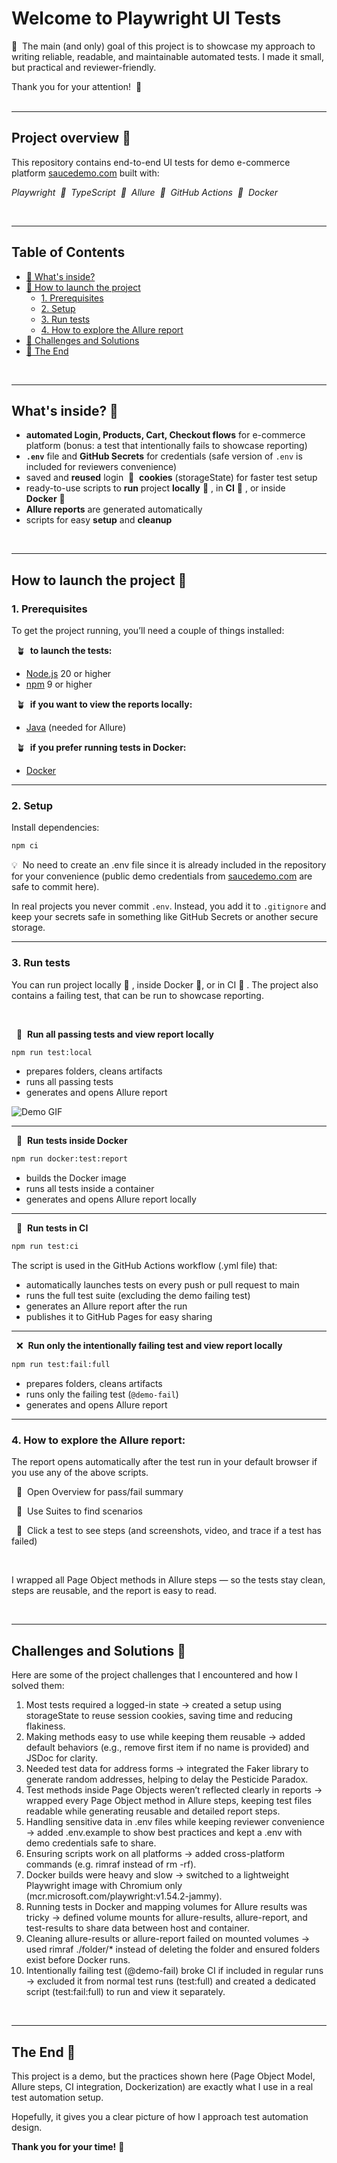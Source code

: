 # Welcome to Playwright UI Tests

🌸&nbsp; The main (and only) goal of this project is to showcase my approach to writing reliable, readable, and maintainable automated tests. I made it small, but practical and reviewer-friendly.

Thank you for your attention! &nbsp;🌸
<br>
<br>

---
## Project overview  🌼

This repository contains end-to-end UI tests for demo e-commerce platform [saucedemo.com](https://www.saucedemo.com) built with:

_Playwright 
&nbsp;🌱&nbsp; TypeScript
&nbsp;🌱&nbsp; Allure
&nbsp;🌱&nbsp; GitHub Actions
&nbsp;🌱&nbsp; Docker_

<br>

---

## Table of Contents

- [🪻 What's inside?](#whats-inside-)  
- [🌿 How to launch the project](#how-to-launch-the-project-)  
  - [1. Prerequisites](#1-prerequisites)  
  - [2. Setup](#2-setup)  
  - [3. Run tests](#3-run-tests)  
  - [4. How to explore the Allure report](#4-how-to-explore-the-allure-report)  
- [🌲 Challenges and Solutions](#challenges-and-solutions-)  
- [🍁 The End](#the-end-)

<br>

---
## What's inside? 🪻

-  **automated Login, Products, Cart, Checkout flows** for e-commerce platform (bonus: a test that intentionally fails to showcase reporting)
-  **`.env`** file and **GitHub Secrets** for credentials (safe version of `.env` is included for reviewers convenience)
-  saved and **reused** login &nbsp;🍪&nbsp; **cookies** (storageState) for faster test setup
-  ready-to-use scripts to **run** project **locally**&nbsp;🏡&nbsp;, in **CI**&nbsp;🔄&nbsp;, or inside **Docker**&nbsp;🚢
-  **Allure reports** are generated automatically
-  scripts for easy **setup** and **cleanup**

<br>

---

## How to launch the project 🌿

### 1. Prerequisites

To get the project running, you’ll need a couple of things installed:

&nbsp;&nbsp;🪴&nbsp; **to launch the tests:**
- [Node.js](https://nodejs.org/) 20 or higher
- [npm](https://www.npmjs.com/) 9 or higher

&nbsp;&nbsp;🪴&nbsp; **if you want to view the reports locally:**
- [Java](https://www.java.com/) (needed for Allure)

&nbsp;&nbsp;🪴&nbsp; **if you prefer running tests in Docker:**
- [Docker](https://www.docker.com/)

---

### 2. Setup

Install dependencies:
   ```bash
   npm ci
```

💡&nbsp; No need to create an .env file since it is already included in the repository for your convenience
(public demo credentials from [saucedemo.com](https://www.saucedemo.com/) are safe to commit here).

In real projects you never commit `.env`. Instead, you add it to `.gitignore` and keep your secrets safe
in something like GitHub Secrets or another secure storage.

---

### 3. Run tests

You can run project locally&nbsp;🏡&nbsp;, inside Docker&nbsp;🚢, or in CI&nbsp;🔄&nbsp;.
The project also contains a failing test, that can be run to showcase reporting.

<br>

&nbsp; 🏡&nbsp; **Run all passing tests and view report locally**

```bash
npm run test:local
```

* prepares folders, cleans artifacts
* runs all passing tests
* generates and opens Allure report

![Demo GIF](https://drive.google.com/uc?export=view&id=1G-1B1mlKoGf3-BjMjBx7KKiv3RJk8Ue0)

---
&nbsp; 🚢&nbsp; **Run tests inside Docker**

```bash
npm run docker:test:report
```

* builds the Docker image
* runs all tests inside a container
* generates and opens Allure report locally

---
&nbsp; 🔄&nbsp; **Run tests in CI**

```bash
npm run test:ci
```
The script is used in the GitHub Actions workflow (.yml file) that:

* automatically launches tests on every push or pull request to main
* runs the full test suite (excluding the demo failing test)
* generates an Allure report after the run
* publishes it to GitHub Pages for easy sharing

---
&nbsp; ❌&nbsp; **Run only the intentionally failing test and view report locally**

```bash
npm run test:fail:full
```

* prepares folders, cleans artifacts
* runs only the failing test (`@demo-fail`)
* generates and opens Allure report

---

### 4. How to explore the Allure report:
The report opens automatically after the test run in your default browser if you use any of the above scripts.

&nbsp; 🐶&nbsp; Open Overview for pass/fail summary

&nbsp; 🐶&nbsp; Use Suites to find scenarios

&nbsp; 🐶&nbsp; Click a test to see steps (and screenshots, video, and trace if a test has failed)

<br>

I wrapped all Page Object methods in Allure steps — so the tests stay clean, steps are reusable, and the report is easy to read.

<br>

---

## Challenges and Solutions 🌲
Here are some of the project challenges that I encountered and how I solved them:

1. Most tests required a logged-in state → created a setup using storageState to reuse session cookies, saving time and reducing flakiness.
2. Making methods easy to use while keeping them reusable → added default behaviors (e.g., remove first item if no name is provided) and JSDoc for clarity.
3. Needed test data for address forms → integrated the Faker library to generate random addresses, helping to delay the Pesticide Paradox.
4. Test methods inside Page Objects weren’t reflected clearly in reports → wrapped every Page Object method in Allure steps, keeping test files readable while generating reusable and detailed report steps.
5. Handling sensitive data in .env files while keeping reviewer convenience → added .env.example to show best practices and kept a .env with demo credentials safe to share.
6. Ensuring scripts work on all platforms → added cross-platform commands (e.g. rimraf instead of rm -rf).
7. Docker builds were heavy and slow → switched to a lightweight Playwright image with Chromium only (mcr.microsoft.com/playwright:v1.54.2-jammy).
8. Running tests in Docker and mapping volumes for Allure results was tricky → defined volume mounts for allure-results, allure-report, and test-results to share data between host and container.
9. Cleaning allure-results or allure-report failed on mounted volumes → used rimraf ./folder/* instead of deleting the folder and ensured folders exist before Docker runs.
10. Intentionally failing test (@demo-fail) broke CI if included in regular runs → excluded it from normal test runs (test:full) and created a dedicated script (test:fail:full) to run and view it separately.

<br>

---
## The End 🍁

This project is a demo, but the practices shown here (Page Object Model, Allure steps, CI integration, Dockerization) are exactly what I use in a real test automation setup.

Hopefully, it gives you a clear picture of how I approach test automation design.

**Thank you for your time!** 🌼

